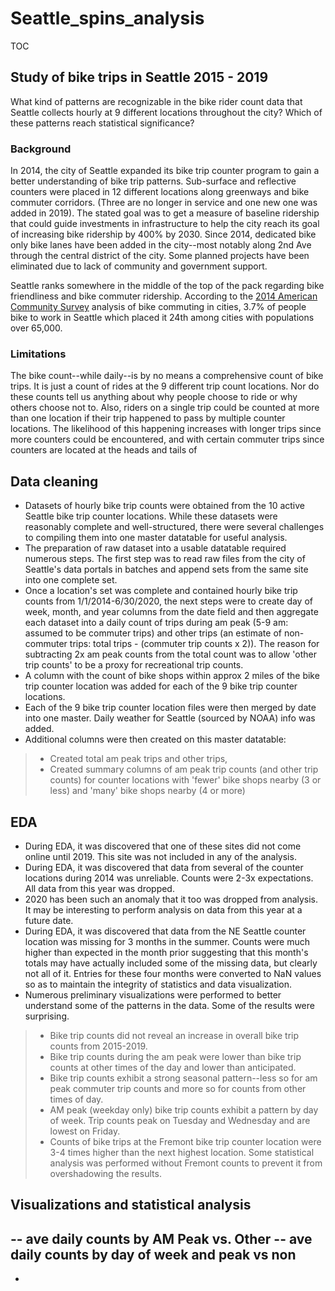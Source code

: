 # Seattle_spins_analysis

TOC

## Study of bike trips in Seattle 2015 - 2019
What kind of patterns are recognizable in the bike rider count data that Seattle collects hourly at 9 different locations throughout the city? Which of these patterns reach statistical significance?

### Background
In 2014, the city of Seattle expanded its bike trip counter program to gain a better understanding of bike trip patterns. Sub-surface and reflective counters were placed in 12 different locations along greenways and bike commuter corridors. (Three are no longer in service and one new one was added in 2019). The stated goal was to get a measure of baseline ridership that could guide investments in infrastructure to help the city reach its goal of increasing bike ridership by 400% by 2030. Since 2014, dedicated bike only bike lanes have been added in the city--most notably along 2nd Ave through the central district of the city. Some planned projects have been eliminated due to lack of community and government support. 

Seattle ranks somewhere in the middle of the top of the pack regarding bike friendliness and bike commuter ridership. According to the [2014 American Community Survey](http://bikeleague.org/sites/default/files/Where_We_Ride_2014_data_web.pdf#12) analysis of bike commuting in cities, 3.7% of people bike to work in Seattle which placed it 24th among cities with populations over 65,000.

### Limitations
The bike count--while daily--is by no means a comprehensive count of bike trips. It is just a count of rides at the 9 different trip count locations. Nor do these counts tell us anything about why people choose to ride or why others choose not to. Also, riders on a single trip could be counted at more than one location if their trip happened to pass by multiple counter locations. The likelihood of this happening increases with longer trips since more counters could be encountered, and with certain commuter trips since counters are located at the heads and tails of 

## Data cleaning
- Datasets of hourly bike trip counts were obtained from the 10 active Seattle bike trip counter locations. While these datasets were reasonably complete and well-structured, there were several challenges to compiling them into one master datatable for useful analysis.
- The preparation of raw dataset into a usable datatable required numerous steps. The first step was to read raw files from the city of Seattle's data portals in batches and append sets from the same site into one complete set. 
- Once a location's set was complete and contained hourly bike trip counts from 1/1/2014-6/30/2020, the next steps were to create day of week, month, and year columns from the date field and then aggregate each dataset into a daily count of trips during am peak (5-9 am: assumed to be commuter trips) and other trips (an estimate of non-commuter trips: total trips - (commuter trip counts x 2)). The reason for subtracting 2x am peak counts from the total count was to allow 'other trip counts' to be a proxy for recreational trip counts. 
- A column with the count of bike shops within approx 2 miles of the bike trip counter location was added for each of the 9 bike trip counter locations.
- Each of the 9 bike trip counter location files were then merged by date into one master. Daily weather for Seattle (sourced by NOAA) info was added.
- Additional columns were then created on this master datatable:
> - Created total am peak trips and other trips, 
> - Created summary columns of am peak trip counts (and other trip counts) for counter locations with 'fewer' bike shops nearby (3 or less) and 'many' bike shops nearby (4 or more)
## EDA
- During EDA, it was discovered that one of these sites did not come online until 2019. This site was not included in any of the analysis. 
- During EDA, it was discovered that data from several of the counter locations during 2014 was unreliable. Counts were 2-3x expectations. All data from this year was dropped.
- 2020 has been such an anomaly that it too was dropped from analysis. It may be interesting to perform analysis on data from this year at a future date.
- During EDA, it was discovered that data from the NE Seattle counter location was missing for 3 months in the summer. Counts were much higher than expected in the month prior suggesting that this month's totals may have actually included some of the missing data, but clearly not all of it. Entries for these four months were converted to NaN values so as to maintain the integrity of statistics and data visualization.
- Numerous preliminary visualizations were performed to better understand some of the patterns in the data. Some of the results were surprising.
> - Bike trip counts did not reveal an increase in overall bike trip counts from 2015-2019.
> - Bike trip counts during the am peak were lower than bike trip counts at other times of the day and lower than anticipated.
> - Bike trip counts exhibit a strong seasonal pattern--less so for am peak commuter trip counts and more so for counts from other times of day.
> - AM peak (weekday only) bike trip counts exhibit a pattern by day of week. Trip counts peak on Tuesday and Wednesday and are lowest on Friday.
> - Counts of bike trips at the Fremont bike trip counter location were 3-4 times higher than the next highest location. Some statistical analysis was performed without Fremont counts to prevent it from overshadowing the results.

## Visualizations and statistical analysis
-- ave daily counts by AM Peak vs. Other
-- ave daily counts by day of week and peak vs non
-
-

